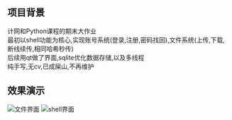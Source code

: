 ## 项目背景
计网和Python课程的期末大作业\
最初以shell功能为核心,实现账号系统(登录,注册,密码找回),文件系统(上传,下载,断线续传,相同哈希秒传)\
后续用qt做了界面,sqlite优化数据存储,以及多线程\
纯手写,无cv,已成屎山,不再维护
## 效果演示
![文件界面](https://img2.imgtp.com/2024/03/27/49Wfc0sl.png)
![shell界面](https://img2.imgtp.com/2024/03/27/jQIfBJdq.jpg)
